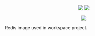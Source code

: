 <p align="center">
  <img src="https://img.shields.io/github/license/mashape/apistatus.svg?longCache=true&style=flat" />
  <img src="https://img.shields.io/docker/automated/jrottenberg/ffmpeg.svg?longCache=true&style=flat" />
  
</p>
<p align="center">
  <img src="https://storage.googleapis.com/cyberfountain/workspace-logo-redis.png" />
</p>

Redis image used in workspace project.
